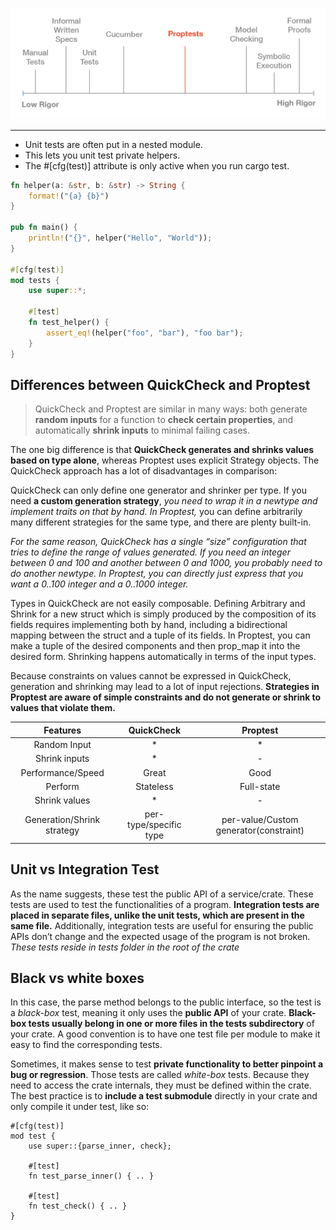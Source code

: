 

![safetay-control](../rust/assets/images/effective-property-based-testing-1.png)

---


- Unit tests are often put in a nested module.
- This lets you unit test private helpers.
- The #[cfg(test)] attribute is only active when you run cargo test.

```rust
fn helper(a: &str, b: &str) -> String {
    format!("{a} {b}")
}

pub fn main() {
    println!("{}", helper("Hello", "World"));
}

#[cfg(test)]
mod tests {
    use super::*;

    #[test]
    fn test_helper() {
        assert_eq!(helper("foo", "bar"), "foo bar");
    }
}
```

## Differences between QuickCheck and Proptest
> QuickCheck and Proptest are similar in many ways: 
both generate **random inputs** for a function to **check certain properties**, and automatically **shrink inputs** to minimal failing cases.

The one big difference is that **QuickCheck generates and shrinks values based on type alone**, whereas Proptest uses explicit Strategy objects. The QuickCheck approach has a lot of disadvantages in comparison:

QuickCheck can only define one generator and shrinker per type. If you need **a custom generation strategy**, *you need to wrap it in a newtype and implement traits on that by hand. In Proptest,* you can define arbitrarily many different strategies for the same type, and there are plenty built-in.

*For the same reason, QuickCheck has a single “size” configuration that tries to define the range of values generated. If you need an integer between 0 and 100 and another between 0 and 1000, you probably need to do another newtype. In Proptest, you can directly just express that you want a 0..100 integer and a 0..1000 integer.*

Types in QuickCheck are not easily composable. Defining Arbitrary and Shrink for a new struct which is simply produced by the composition of its fields requires implementing both by hand, including a bidirectional mapping between the struct and a tuple of its fields. In Proptest, you can make a tuple of the desired components and then prop_map it into the desired form. Shrinking happens automatically in terms of the input types.

Because constraints on values cannot be expressed in QuickCheck, generation and shrinking may lead to a lot of input rejections. 
**Strategies in Proptest are aware of simple constraints and do not generate or shrink to values that violate them.**



|   Features    |   QuickCheck  |    Proptest   |  
|:-------------:|:-------------:|:-------------:|
| Random Input  |     *         |        *      |
| Shrink inputs |     *         |        -      |
|    Performance/Speed   |       Great       |        Good      |
|    Perform   |       Stateless       |        Full-state      |
|    Shrink values   |     *         |        -      |
| Generation/Shrink strategy |     per-type/specific type         |       per-value/Custom generator(constraint)      |


## Unit vs Integration Test
As the name suggests, these test the public API of a service/crate. These tests are used to test the functionalities of a program. **Integration tests are placed in separate files, unlike the unit tests, which are present in the same file.** Additionally, integration tests are useful for ensuring the public APIs don’t change and the expected usage of the program is not broken. *These tests reside in tests folder in the root of the crate*


## Black vs white boxes

In this case, the parse method belongs to the public interface, so the test is a *black-box* test, meaning it only uses the **public API** of your crate. **Black-box tests usually belong in one or more files in the tests subdirectory** of your crate. A good convention is to have one test file per module to make it easy to find the corresponding tests.

Sometimes, it makes sense to test **private functionality to better pinpoint a bug or regression**. Those tests are called *white-box* tests. Because they need to access the crate internals, they must be defined within the crate. The best practice is to **include a test submodule** directly in your crate and only compile it under test, like so:

```rust, no_run, compile_fail
#[cfg(test)]
mod test {
    use super::{parse_inner, check};

    #[test]
    fn test_parse_inner() { .. }

    #[test]
    fn test_check() { .. }
}
```